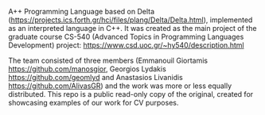 A++ Programming Language based on Delta (https://projects.ics.forth.gr/hci/files/plang/Delta/Delta.html), implemented as an interpreted language in C++. 
It was created as the main project of the graduate course CS-540 (Advanced Topics in Programming Languages Development) project: https://www.csd.uoc.gr/~hy540/description.html

The team consisted of three members (Emmanouil Giortamis https://github.com/manosgior, Georgios Lydakis https://github.com/geomlyd and Anastasios Livanidis https://github.com/AlivasGR) and the work was more or less equally distributed. This repo is a public read-only copy of the original, created for showcasing examples of our work for CV purposes.
